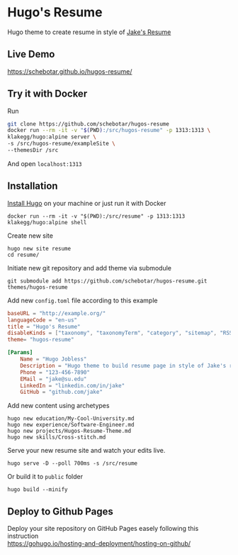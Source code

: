 # Hugo's Resume
Hugo theme to create resume in style of [Jake's Resume](https://github.com/jakegut/resume) 
## Live Demo
<https://schebotar.github.io/hugos-resume/>
## Try it with Docker
Run
```bash
git clone https://github.com/schebotar/hugos-resume
docker run --rm -it -v "$(PWD):/src/hugos-resume" -p 1313:1313 \ 
klakegg/hugo:alpine server \
-s /src/hugos-resume/exampleSite \
--themesDir /src
```
And open ```localhost:1313```

## Installation
[Install Hugo](https://gohugo.io/installation/) on your machine or just run it with Docker
```
docker run --rm -it -v "$(PWD):/src/resume" -p 1313:1313 klakegg/hugo:alpine shell 
```
Create new site
```
hugo new site resume
cd resume/
```

Initiate new git repository and add theme via submodule
```
git submodule add https://github.com/schebotar/hugos-resume.git themes/hugos-resume
```

Add new ```config.toml``` file according to this example
```toml
baseURL = "http://example.org/"
languageCode = "en-us"
title = "Hugo's Resume"
disableKinds = ["taxonomy", "taxonomyTerm", "category", "sitemap", "RSS", "404", "robotsTXT"]
theme= "hugos-resume"

[Params]
    Name = "Hugo Jobless"
    Description = "Hugo theme to build resume page in style of Jake's resume"
    Phone = "123-456-7890"
    EMail = "jake@su.edu"
    LinkedIn = "linkedin.com/in/jake"
    GitHub = "github.com/jake"
```
Add new content using archetypes
```
hugo new education/My-Cool-University.md
hugo new experience/Software-Engineer.md
hugo new projects/Hugos-Resume-Theme.md
hugo new skills/Cross-stitch.md
```
Serve your new resume site and watch your edits live.
```
hugo serve -D --poll 700ms -s /src/resume
```
Or build it to ```public``` folder
```
hugo build --minify
```
## Deploy to Github Pages
Deploy your site repository on GitHub Pages easely following this instruction  
https://gohugo.io/hosting-and-deployment/hosting-on-github/ 



